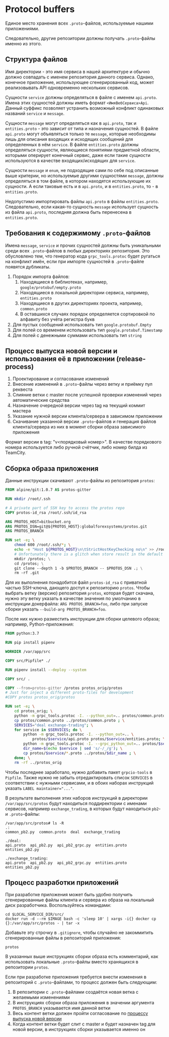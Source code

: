# Protocol buffers

Единое место хранения всех `.proto`-файлов, используемые нашими приложениями.

Следовательно, другие репозитории должны получать `.proto`-файлы именно из этого.

## Структура файлов

Имя директории - это имя сервиса в нашей архитектуре и обычно должно совпадать с именем репозитория данного сервиса. Однако, конечное приложение, использующее сгенерированный код, может реализовывать API одновременно нескольких сервисов.

Сущности `service` должны определяться в файле с именем `api.proto`. Имена этих сущностей должны иметь формат `<ИмяВебСервиса>Api`. Данный суффикс позволяет устранить возможный конфликт одинаковых названий `service` и `message`.

Сущности `message` могут определяться как в `api.proto`, так и `entities.proto` - это зависит от типа и назначения сущностей. В файле `api.proto` могут объявляться только те `message`, которые необходимы лишь для описания входящих и исходящих сообщений для определенных в нём `service`. В файле `entities.proto` должны определяться сущности, являющиеся понятиями предметной области, которыми оперирует конечный сервис, даже если такие сущности используются в качестве входящих/исходящих для `service`.

Сущности `message` и `enum`, не подходящие сами по себе под описанные выше критерии, но используемые другими сущностями `message`, должны определяться в том файле, в котором находятся использующие их сущности. А если таковые есть и в `api.proto`, и в `entities.proto`, то - в `entities.proto`.

Недопустимо импортировать файлы `api.proto` в файлы `entities.proto`. Следовательно, если какая-то сущность `message` использует сущность из файла `api.proto`, последняя должна быть перенесена в `entities.proto`.

## Требования к содержимому `.proto`-файлов

Имена `message`, `service` и прочих сущностей должны быть уникальными среди всех `.proto`-файлов в любых директориях репозитория. Это обусловлено тем, что генератор кода `grpc_tools.protoc` будет ругаться на конфликт имён, если при импорте сущностей в `.proto`-файле появятся дубликаты.

1. Порядок импорта файлов:
    1. Находящиеся в библиотеках, например, `google/protobuf/empty.proto`
    1. Находящиеся в локальной директории сервиса, например, `entities.proto`
    1. Находящиеся в других директориях проекта, например, `common.proto`
    1. В оставшихся случаях порядок определяется сортировкой по алфавиту без учёта регистра букв
1. Для пустых сообщений использовать тип `google.protobuf.Empty`
1. Для полей со временем использовать тип `google.protobuf.Timestamp`
1. Для полей с денежными суммами использовать тип `string`

## Процесс выпуска новой версии и использования её в приложении (release-process)

1. Проектирование и согласование изменений
1. Внесение изменений в `.proto`-файлы через ветку и приёмку пул реквеста
1. Слияние ветки с master после успешной проверки изменений через автоматические средства
1. Назначение очередной версии через tag на текущий коммит мастера
1. Указание нужной версии клиента/сервера в зависимом приложении
1. Скачивание указанной версии `.proto`-файлов и генерация файлов клиента/сервера из них в момент сборки образа зависимого приложения

Формат версии в tag: "v<порядковый номер>". В качестве порядкового номера используется либо ручной счётчик, либо номер билда из TeamCity.

## Сборка образа приложения

Данные инструкции скачивают `.proto`-файлы из репозитория `protos`:

```dockerfile
FROM alpine/git:1.0.7 AS protos-gitter

RUN mkdir /root/.ssh

# A private part of SSH key to access the protos repo
COPY protos-id_rsa /root/.ssh/id_rsa

ARG PROTOS_HOST=bitbucket.org
ARG PROTOS_DSN=git@${PROTOS_HOST}:globalforexsystems/protos.git
ARG PROTOS_BRANCH

RUN set -e; \
    chmod 600 /root/.ssh/*; \
    echo -e "Host ${PROTOS_HOST}\n\tStrictHostKeyChecking no\n" >> /root/.ssh/config; \
    # Unfortunately there is a glitch when store result in the default /git directory
    mkdir /protos; \
    cd /protos; \
    git clone --depth 1 -b $PROTOS_BRANCH -- $PROTOS_DSN .; \
    rm -rf .git
```

Для их выполнения понадобится файл `protos-id_rsa` с приватной частью SSH-ключа, дающего доступ к репозиторию `protos`. Чтобы выбрать ветку (версию) репозитория `protos`, которая будет скачана, нужно эту ветку указать в качестве значения по умолчанию в инструкции докерфайла: `ARG PROTOS_BRANCH=foo`, либо при запуске сборки указать `--build-arg PROTOS_BRANCH=foo`.

После них нужно разместить инструкции для сборки целевого образа; например, Python-приложения:

```dockerfile
FROM python:3.7

RUN pip install pipenv

WORKDIR /var/app/src

COPY src/Pipfile* ./

RUN pipenv install --deploy --system

COPY src/ .

COPY --from=protos-gitter /protos protos_orig/protos
# Just for inject a different proto-files for development
#COPY protos protos_orig/protos

RUN set -e; \
    cd protos_orig; \
    python -m grpc_tools.protoc -I. --python_out=.. protos/common.proto; \
    cp protos/common.proto ../protos/common.proto ; \
    SERVICES="deal exchange-trading"; \
    for service in $SERVICES; do \
        python -m grpc_tools.protoc -I. --python_out=.. \
            protos/$service/api.proto protos/$service/entities.proto; \
        python -m grpc_tools.protoc -I. --grpc_python_out=.. protos/$service/api.proto; \
        dir_name=$(echo $service | sed 's/-/_/g'); \
        cp protos/$service/*.proto ../protos/$dir_name ; \
    done; \
    rm -rf ../protos_orig
```

Чтобы последнее заработало, нужно добавить пакет `grpcio-tools` в `Pipfile`. Также нужно не забыть отредактировать список `SERVICES` в соответствии с нужными сервисами, и в обоих наборах инструкций указать `LABEL maintainer="..."`.

В результате выполнения этих наборов инструкций в директории `/var/app/src/protos` будут находиться поддиректории с именами сервисов, например `exchange_trading`, в которых будут находиться `pb2`- и `.proto`-файлы:

```
/var/app/src/protos# ls -R
.:
common_pb2.py  common.proto  deal  exchange_trading

./deal:
api.proto  api_pb2.py  api_pb2_grpc.py  entities.proto  entities_pb2.py

./exchange_trading:
api.proto  api_pb2.py  api_pb2_grpc.py  entities.proto  entities_pb2.py
```

## Процесс разработки приложений

При разработке приложения может быть удобно получить сгенерированные файлы клиента и сервера из образа на локальный диск разработчика. Воспользуйтесь командами:

```shell script
cd $LOCAL_SERVICE_DIR/src/
docker run -d --rm $IMAGE bash -c 'sleep 10' | xargs -i{} docker cp {}:/var/app/src/protos - | tar -x
```

Добавьте эту строчку в `.gitignore`, чтобы случайно не закоммитить сгенерированные файлы в репозиторий приложения:

```gitignore
protos
```

В указанных выше инструкциях сборки образа есть комментарий, как использовать локальные `.proto`-файлы вместо хранящихся в репозитории `protos`.

Если при разработке приложения требуется внести изменения в репозиторий с `.proto`-файлами, то процесс должен быть следующим:

1. В репозитории с `.proto`-файлами создаётся новая ветка с желаемыми изменениями
1. В инструкциях сборки образа приложения в значении аргумента `PROTOS_BRANCH` указывается имя данной ветки
1. Весь контент ветки должен пройти согласование по [процессу выпуска новой версии](#release-process)
1. Когда контент ветки будет слит с master и будет назначен tag для новой версии, в инструкциях сборки указывается именно он
